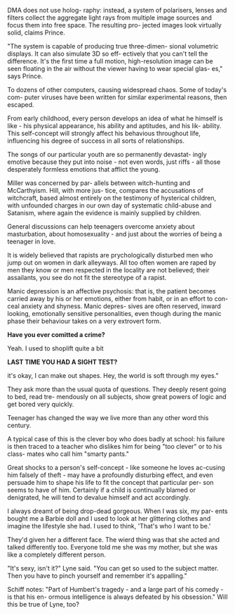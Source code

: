 DMA does not use holog- raphy: instead, a system of polarisers, lenses
and filters collect the aggregate light rays from multiple image sources
and focus them into free space. The resulting pro- jected images look
virtually solid, claims Prince.

"The system is capable of producing true three-dimen- sional volumetric
displays. It can also simulate 3D so eff- ectively that you can't tell
the difference. It's the first time a full motion, high-resolution image
can be seen floating in the air without the viewer having to wear
special glas- es," says Prince.

To dozens of other computers, causing widespread chaos. Some of today's
com- puter viruses have been written for similar experimental reasons,
then escaped.

From early childhood, every person develops an idea of what he himself
is like - his physical appearance, his ability and aptitudes, and his
lik- ability. This self-concept will strongly affect his behavious
throughout life, influencing his degree of success in all sorts of
relationships.

The songs of our particular youth are so permanently devastat- ingly
emotive because they put into noise - not even words, just riffs - all
those desperately formless emotions that afflict the young.

Miller was concerned by par- allels between witch-hunting and
McCarthyism. Hill, with more jus- tice, compares the accusations of
witchcraft, based almost entirely on the testimony of hysterical
children, with unfounded charges in our own day of systematic
child-abuse and Satanism, where again the evidence is mainly supplied by
children.

General discussions can help teenagers overcome anxiety about
masturbation, about homosexuality - and just about the worries of being
a teenager in love.

It is widely believed that rapists are prychologically disturbed men who
jump out on women in dark alleyways. All too often women are raped by
men they know or men respected in the locality are not believed; their
assailants, you see do not fit the stereotype of a rapist.

Manic depression is an affective psychosis: that is, the patient becomes
carried away by his or her emotions, either from habit, or in an effort
to con- ceal anxiety and shyness. Manic depres- sives are often
reserved, inward looking, emotionally sensitive personalities, even
though during the manic phase their behaviour takes on a very extrovert
form.

**Have you ever comitted a crime?**

Yeah. I used to shoplift quite a bit

**LAST TIME YOU HAD A SIGHT TEST?**

it's okay, I can make out shapes. Hey, the world is soft through my
eyes."

They ask more than the usual quota of questions. They deeply resent
going to bed, read tre- mendously on all subjects, show great powers of
logic and get bored very quickly.

Teenager has changed the way we live more than any other word this
century.

A typical case of this is the clever boy who does badly at school: his
failure is then traced to a teacher who dislikes him for being "too
clever" or to his class- mates who call him "smarty pants."

Great shocks to a person's self-concept - like someone he loves
ac-cusing him falsely of theft - may have a profoundly disturbing
effect, and even persuade him to shape his life to fit the concept that
particular per- son seems to have of him. Certainly if a child is
continually blamed or denigrated, he will tend to devalue himself and
act accordingly.

I always dreamt of being drop-dead gorgeous. When I was six, my par-
ents bought me a Barbie doll and I used to look at her glittering
clothes and imagine the lifestyle she had. I used to think, 'That's who
I want to be.'

They'd given her a different face. The wierd thing was that she acted
and talked differently too. Everyone told me she was my mother, but she
was like a completely different person.

"It's sexy, isn't it?" Lyne said. "You can get so used to the subject
matter. Then you have to pinch yourself and remember it's appalling."

Schiff notes: "Part of Humbert's tragedy - and a large part of his
comedy - is that his en- ormous intelligence is always defeated by his
obsession." Will this be true of Lyne, too?
